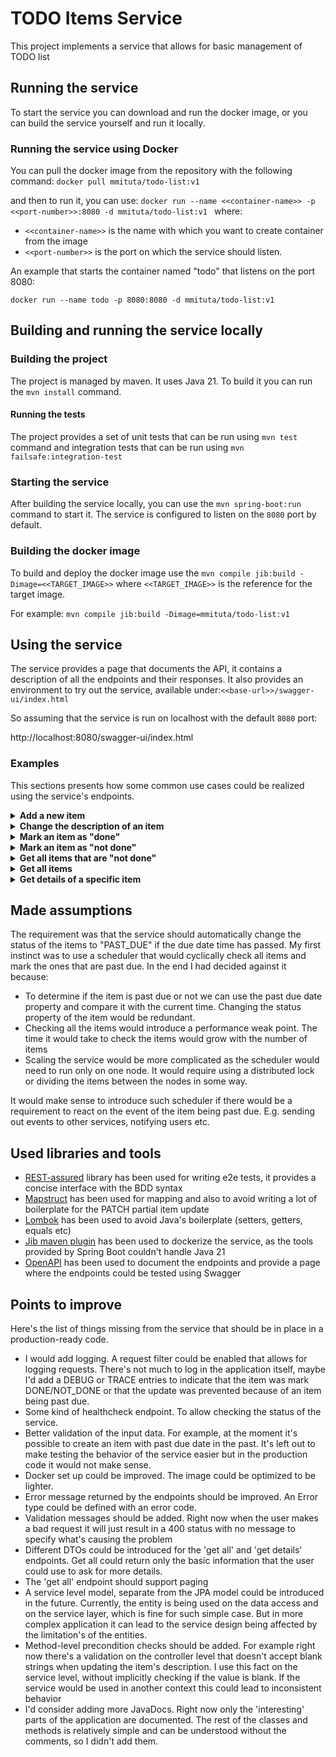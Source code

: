# TODO Items Service

This project implements a service that allows for basic management of TODO list

## Running the service

To start the service you can download and run the docker image, or you can build the service yourself and run it
locally.

### Running the service using Docker

You can pull the docker image from the repository with the following command:
`docker pull mmituta/todo-list:v1`

and then to run it, you can use:
`docker run --name <<container-name>> -p <<port-number>>:8080 -d mmituta/todo-list:v1 `
where:

+ `<<container-name>>` is the name with which you want to create container from the image
+ `<<port-number>>` is the port on which the service should listen.

An example that starts the container named "todo" that listens on the port 8080:

`docker run --name todo -p 8080:8080 -d mmituta/todo-list:v1`

## Building and running the service locally

### Building the project

The project is managed by maven. It uses Java 21. To build it you can run the `mvn install` command.

#### Running the tests

The project provides a set of unit tests that can be run using `mvn test` command and integration tests that can be run
using `mvn failsafe:integration-test`

### Starting the service

After building the service locally, you can use the `mvn spring-boot:run` command to start it. The service is configured
to listen on the `8080` port by default.

### Building the docker image

To build and deploy the docker image use the `mvn compile jib:build -Dimage=<<TARGET_IMAGE>>` where `<<TARGET_IMAGE>>`
is the reference for the target image.

For example:
`mvn compile jib:build -Dimage=mmituta/todo-list:v1`

## Using the service

The service provides a page that documents the API, it contains a description of all the endpoints and their responses.
It also provides an environment to try out the service, available under:`<<base-url>>/swagger-ui/index.html`

So assuming that the service is run on localhost with the default `8080` port:

http://localhost:8080/swagger-ui/index.html

### Examples

This sections presents how some common use cases could be realized using the service's endpoints.

<details>
<summary><b>Add a new item</b></summary>

##### Endpoint:

`Method: POST; PATH: <<base-url>>/items` Example: http://localhost:8080/items

##### Request body:

```
{
    "description" : "second item",
    "dueDateTime" :  "2024-10-28T15:35:30Z"
}
```

#### Response body:

```
{
    "id": "492e9ca0-1dc3-4b6a-a64a-324657570d10",
    "description": "second item",
    "dueDateTime": "2023-10-28T15:35:30Z",
    "created": "2023-10-26T18:03:28.4134419+02:00",
    "status": "NOT_DONE"
}
```
</details>

<details>
<summary><b>Change the description of an item</b></summary>

##### Endpoint

`Method: PATCH; PATH: <<base-url>>/items/{id}` Example: http://localhost:8080/items/492e9ca0-1dc3-4b6a-a64a-324657570d10

##### Request body:

```
{
    "description": "important item"
}
```

##### Response body:

```
{
    "id": "492e9ca0-1dc3-4b6a-a64a-324657570d10",
    "description": "important item",
    "dueDateTime": "2023-10-28T15:35:30Z",
    "created": "2023-10-26T18:03:28.413442+02:00",
    "status": "NOT_DONE"
}
```
</details>

<details>
<summary><b>Mark an item as "done"</b></summary>

##### Endpoint

`Method: PATCH; PATH: <<base-url>>/items/{id}` Example: http://localhost:8080/items/492e9ca0-1dc3-4b6a-a64a-324657570d10

##### Request body:

```
{
    "status": "DONE"
}
```

##### Response body:

```
{
    "id": "492e9ca0-1dc3-4b6a-a64a-324657570d10",
    "description": "important item",
    "dueDateTime": "2023-10-28T15:35:30Z",
    "created": "2023-10-26T18:03:28.413442+02:00",
    "finished": "2023-10-26T18:06:06.2633207+02:00",
    "status": "DONE"
}
```

</details>

<details>
<summary><b>Mark an item as "not done"</b></summary>

##### Endpoint:

`Method: PATCH; PATH: <<base-url>>/items/{id}` Example: http://localhost:8080/items/492e9ca0-1dc3-4b6a-a64a-324657570d10

##### Request body:

```
{
    "status": "NOT_DONE"
}
```

##### Response body

```
{
    "id": "492e9ca0-1dc3-4b6a-a64a-324657570d10",
    "description": "important item",
    "dueDateTime": "2023-10-28T15:35:30Z",
    "created": "2023-10-26T18:03:28.413442+02:00",
    "status": "NOT_DONE"
}
```

</details>

<details>
<summary><b>Get all items that are "not done"</b></summary>

##### Endpoint

`Method: GET; PATH: <<base-url>>/items?status=?` Example: http://localhost:8080/items?status=NOT_DONE

##### Response body:

```
[
    {
        "id": "492e9ca0-1dc3-4b6a-a64a-324657570d10",
        "description": "important item",
        "dueDateTime": "2023-10-28T15:35:30Z",
        "created": "2023-10-26T18:03:28.413442+02:00",
        "status": "NOT_DONE"
    },
    {
        "id": "ed5ca7cc-3d92-43a2-8686-de9c76211104",
        "description": "first item",
        "dueDateTime": "2024-01-28T15:35:30Z",
        "created": "2023-10-26T18:08:11.994788+02:00",
        "status": "NOT_DONE"
    }
]
```
</details>

<details>
<summary><b>Get all items</b></summary>

##### Endpoint

`Method: GET; PATH: <<base-url>>/items` Example: http://localhost:8080/items

##### Response body:

```
[
	{
		"id": "492e9ca0-1dc3-4b6a-a64a-324657570d10",
		"description": "important item",
		"dueDateTime": "2023-10-28T15:35:30Z",
		"created": "2023-10-26T18:03:28.413442+02:00",
		"status": "NOT_DONE"
	},
	{
		"id": "45dbb6b8-0da7-489c-882a-5f65898d977b",
		"description": "first item",
		"dueDateTime": "2023-01-28T15:35:30Z",
		"created": "2023-10-26T18:08:07.486186+02:00",
		"status": "PAST_DUE"
	},
	{
		"id": "ed5ca7cc-3d92-43a2-8686-de9c76211104",
		"description": "first item",
		"dueDateTime": "2024-01-28T15:35:30Z",
		"created": "2023-10-26T18:08:11.994788+02:00",
		"status": "NOT_DONE"
	}
]
```
</details>
<details>
<summary><b>Get details of a specific item</b></summary>

##### Endpoint

`Method: GET; PATH: <<base-url>>/items` Example: http://localhost:8080/items/492e9ca0-1dc3-4b6a-a64a-324657570d10

##### Response Body:

```
{
    "id": "492e9ca0-1dc3-4b6a-a64a-324657570d10",
    "description": "important item",
    "dueDateTime": "2023-10-28T15:35:30Z",
    "created": "2023-10-26T18:03:28.413442+02:00",
    "status": "NOT_DONE"
}
```
</details>

## Made assumptions

The requirement was that the service should automatically change the status of the items to "PAST_DUE" if the due date
time has passed.
My first instinct was to use a scheduler that would cyclically check all items and mark the ones that are past due.
In the end I had decided against it because:

+ To determine if the item is past due or not we can use the past due date property and compare it with the current
  time. Changing the status property of the item would be redundant.
+ Checking all the items would introduce a performance weak point. The time it would take to check the items would grow
  with the number of items
+ Scaling the service would be more complicated as the scheduler would need to run only on one node. It would require
  using a distributed lock or dividing the items between the nodes in some way.

It would make sense to introduce such scheduler if there would be a requirement to react on the event of the item being
past due. E.g. sending out events to other services, notifying users etc.

## Used libraries and tools

+ [REST-assured](https://rest-assured.io/) library has been used for writing e2e tests, it provides a concise interface
  with the BDD syntax
+ [Mapstruct](https://mapstruct.org/) has been used for mapping and also to avoid writing a lot of boilerplate for the
  PATCH partial item update
+ [Lombok](https://projectlombok.org/) has been used to avoid Java's boilerplate (setters, getters, equals etc)
+ [Jib maven plugin](https://github.com/GoogleContainerTools/jib/tree/master/jib-maven-plugin) has been used to
  dockerize the service, as the tools provided by Spring Boot couldn't handle Java 21
+ [OpenAPI](https://www.openapis.org/) has been used to document the endpoints and provide a page where the endpoints
  could be tested using Swagger

## Points to improve

Here's the list of things missing from the service that should be in place in a production-ready code.

+ I would add logging. A request filter could be enabled that allows for logging requests. There's not much to log in
  the application itself, maybe I'd add a DEBUG or TRACE entries to indicate that the item was mark DONE/NOT_DONE or
  that the update was prevented because of an item being past due.
+ Some kind of healthcheck endpoint. To allow checking the status of the service.
+ Better validation of the input data. For example, at the moment it's possible to create an item with past due date in
  the past. It's left out to make testing the behavior of the service easier but in the production code it would not
  make sense.
+ Docker set up could be improved. The image could be optimized to be lighter.
+ Error message returned by the endpoints should be improved. An Error type could be defined with an error code.
+ Validation messages should be added. Right now when the user makes a bad request it will just result in a 400 status
  with no message to specify what's causing the problem
+ Different DTOs could be introduced for the 'get all' and 'get details' endpoints. Get all could return only the basic
  information that the user could use to ask for more details.
+ The 'get all' endpoint should support paging
+ A service level model, separate from the JPA model could be introduced in the future. Currently, the entity is being
  used on the data access and on the service layer, which is fine for such simple case. But in more complex application
  it can lead to the service design being affected by the limitation's of the entities.
+ Method-level precondition checks should be added. For example right now there's a validation on the controller level
  that doesn't accept blank strings when updating the item's description. I use this fact on the service level, without
  implicitly checking if the value is blank. If the service would be used in another context this could lead to
  inconsistent behavior
+ I'd consider adding more JavaDocs. Right now only the 'interesting' parts of the application are documented. The rest
  of the classes and methods is relatively simple and can be understood without the comments, so I didn't add them.